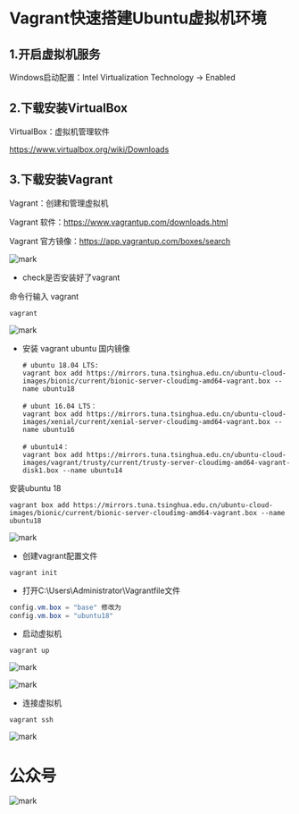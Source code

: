 # Vagrant快速搭建Ubuntu虚拟机环境

## 1.开启虚拟机服务

Windows启动配置：Intel Virtualization Technology -> Enabled

## 2.下载安装VirtualBox 

VirtualBox：虚拟机管理软件

https://www.virtualbox.org/wiki/Downloads

## 3.下载安装Vagrant 

Vagrant：创建和管理虚拟机

Vagrant 软件：https://www.vagrantup.com/downloads.html

Vagrant 官方镜像：https://app.vagrantup.com/boxes/search

![mark](http://cdn.jayh.club/blog/20200407/Islf9HWK5dpm.png?imageslim)

- check是否安装好了vagrant

命令行输入 vagrant

```shell
vagrant
```

![mark](http://cdn.jayh.club/blog/20200407/RbGapilevUic.png?imageslim)

- 安装 vagrant ubuntu 国内镜像

  ```
  # ubuntu 18.04 LTS:
  vagrant box add https://mirrors.tuna.tsinghua.edu.cn/ubuntu-cloud-images/bionic/current/bionic-server-cloudimg-amd64-vagrant.box --name ubuntu18
  
  # ubunt 16.04 LTS：
  vagrant box add https://mirrors.tuna.tsinghua.edu.cn/ubuntu-cloud-images/xenial/current/xenial-server-cloudimg-amd64-vagrant.box --name ubuntu16
  
  # ubuntu14：
  vagrant box add https://mirrors.tuna.tsinghua.edu.cn/ubuntu-cloud-images/vagrant/trusty/current/trusty-server-cloudimg-amd64-vagrant-disk1.box --name ubuntu14
  ```

安装ubuntu 18

```shell
vagrant box add https://mirrors.tuna.tsinghua.edu.cn/ubuntu-cloud-images/bionic/current/bionic-server-cloudimg-amd64-vagrant.box --name ubuntu18
```

![mark](http://cdn.jayh.club/blog/20200407/g6qNmBtq4DdX.png?imageslim)

- 创建vagrant配置文件

```
vagrant init
```

- 打开C:\Users\Administrator\Vagrantfile文件

``` powershell
config.vm.box = "base" 修改为
config.vm.box = "ubuntu18"
```

- 启动虚拟机

``` shell
vagrant up
```

![mark](http://cdn.jayh.club/blog/20200407/F8SfLKFfJgph.png?imageslim)

![mark](http://cdn.jayh.club/blog/20200407/ToVOBfPMuFzV.png?imageslim)

- 连接虚拟机

```
vagrant ssh
```

![mark](http://cdn.jayh.club/blog/20200407/E9vL6MlHcEvf.png?imageslim)



# 公众号

![mark](http://cdn.jayh.club/blog/20200404/GU60Sv47XT7J.png?imageslim)